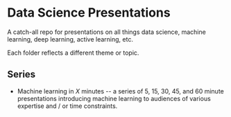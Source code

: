 # Data Science Presentations

A catch-all repo for presentations on all things data science, machine learning, deep learning, active learning, etc. 

Each folder reflects a different theme or topic. 

## Series
- Machine learning in *X* minutes -- a series of 5, 15, 30, 45, and 60 minute presentations introducing machine learning to audiences of various expertise and / or time constraints.   
